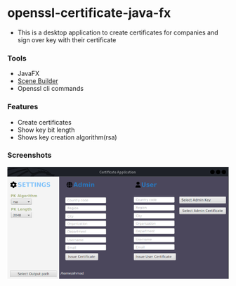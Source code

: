 # openssl-certificate-java-fx

- This is a desktop application to create certificates for companies and sign over key with their certificate


### Tools

- JavaFX
- [Scene Builder](https://gluonhq.com/products/scene-builder/)
- Openssl cli commands

### Features

- Create certificates 
- Show key bit length
- Shows key creation algorithm(rsa)

### Screenshots

![](./pic.png)